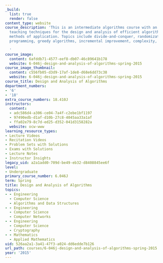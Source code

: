 ```yaml
---
_build:
  list: true
  render: false
content_type: website
course_description: 'This is an intermediate algorithms course with an emphasis on
  teaching techniques for the design and analysis of efficient algorithms, emphasizing
  methods of application. Topics include divide-and-conquer, randomization, dynamic
  programming, greedy algorithms, incremental improvement, complexity, and cryptography.

  '
course_image:
  content: 6afddb71-4577-eef8-db07-46c89641b178
  website: 6-046j-design-and-analysis-of-algorithms-spring-2015
course_image_thumbnail:
  content: c556fb05-d3d9-17af-1de8-d68e6dd73c38
  website: 6-046j-design-and-analysis-of-algorithms-spring-2015
course_title: Design and Analysis of Algorithms
department_numbers:
- '6'
- '18'
extra_course_numbers: 18.410J
instructors:
  content:
  - adc586d4-a306-ce04-7a4f-c2ebe1bf1197
  - 97490edb-d1af-d10b-27c8-4045aa33a1af
  - ffa02e79-8c7d-ed25-d352-041d3158282a
  website: ocw-www
learning_resource_types:
- Lecture Videos
- Recitation Videos
- Problem Sets with Solutions
- Exams with Solutions
- Lecture Notes
- Instructor Insights
legacy_uid: a2a1add0-709d-be49-eb32-d8408845ee6f
level:
- Undergraduate
primary_course_number: 6.046J
term: Spring
title: Design and Analysis of Algorithms
topics:
- - Engineering
  - Computer Science
  - Algorithms and Data Structures
- - Engineering
  - Computer Science
  - Computer Networks
- - Engineering
  - Computer Science
  - Cryptography
- - Mathematics
  - Applied Mathematics
uid: 526aa2a1-3a41-47f3-a024-dd6edde7b126
url_path: courses/6-046j-design-and-analysis-of-algorithms-spring-2015
year: '2015'
---
```

